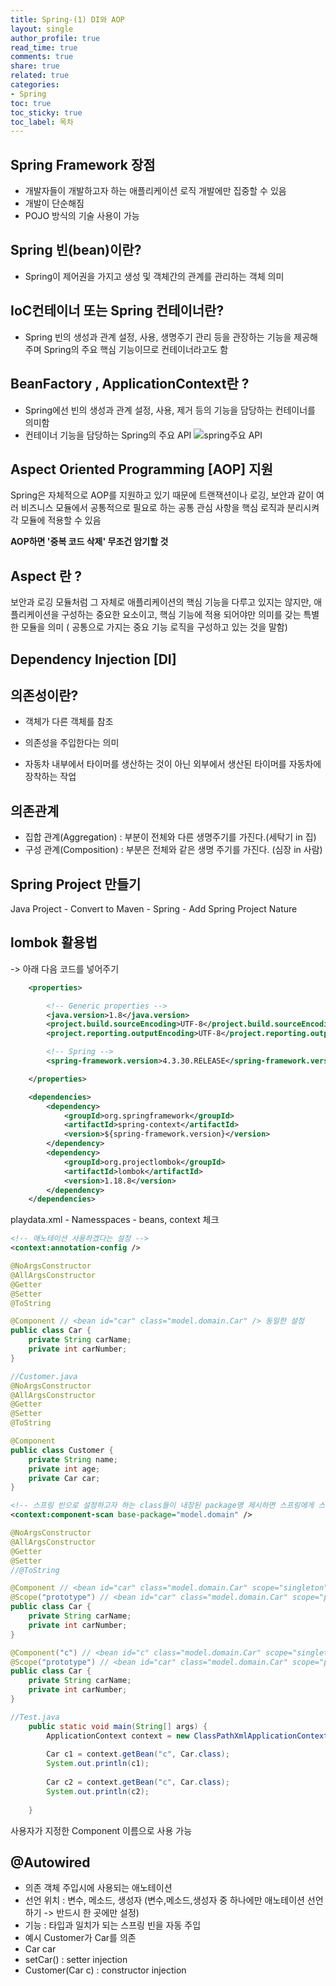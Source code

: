 ```yaml
---
title: Spring-(1) DI와 AOP
layout: single
author_profile: true
read_time: true
comments: true
share: true
related: true
categories:
- Spring
toc: true
toc_sticky: true
toc_label: 목차
---
```


## Spring Framework 장점
- 개발자들이 개발하고자 하는 애플리케이션 로직 개발에만 집중할 수 있음
- 개발이 단순해짐
- POJO 방식의 기술 사용이 가능 

## Spring 빈(bean)이란?
- Spring이 제어권을 가지고 생성 및 객체간의 관계를 관리하는 객체 의미

## IoC컨테이너 또는 Spring 컨테이너란?
- Spring 빈의 생성과 관계 설정, 사용, 생명주기 관리 등을 관장하는 기능을 제공해주며
Spring의 주요 핵심 기능이므로 컨테이너라고도 함 


## BeanFactory , ApplicationContext란 ?
- Spring에선 빈의 생성과 관계 설정, 사용, 제거 등의 기능을 담당하는 컨테이너를 의미함
- 컨테이너 기능을 담당하는 Spring의 주요 API
![spring주요 API](https://user-images.githubusercontent.com/37354978/106012858-32320d00-60ff-11eb-9719-033b56efe74e.PNG)

## Aspect Oriented Programming [AOP] 지원

Spring은 자체적으로 AOP를 지원하고 있기 때문에 트랜잭션이나 로깅, 보안과 같이 여러 비즈니스 모듈에서
공통적으로 필요로 하는 공통 관심 사항을 핵심 로직과 분리시켜 각 모듈에 적용할 수 있음

**AOP하면 '중복 코드 삭제' 무조건 암기할 것**

## Aspect 란 ?
보안과 로깅 모듈처럼 그 자체로 애플리케이션의 핵심 기능을 다루고 있지는 않지만,
애플리케이션을 구성하는 중요한 요소이고,
핵심 기능에 적용 되어야만 의미를 갖는 특별한 모듈을 의미
( 공통으로 가지는 중요 기능 로직을 구성하고 있는 것을 말함)


## Dependency Injection [DI]

## 의존성이란?
- 객체가 다른 객체를 참조

- 의존성을 주입한다는 의미
- 자동차 내부에서 타이머를 생산하는 것이 아닌 외부에서 생산된 타이머를 자동차에 장착하는 작업

## 의존관계
- 집합 관계(Aggregation) : 부분이 전체와 다른 생명주기를 가진다.(세탁기 in 집)
- 구성 관계(Composition) : 부분은 전체와 같은 생명 주기를 가진다. (심장 in 사람)


## Spring Project 만들기

Java Project - Convert to Maven - Spring - Add Spring Project Nature


## lombok 활용법
-> </build> 아래 다음 코드를 넣어주기
```xml
    <properties>

		<!-- Generic properties -->
		<java.version>1.8</java.version>
		<project.build.sourceEncoding>UTF-8</project.build.sourceEncoding>
		<project.reporting.outputEncoding>UTF-8</project.reporting.outputEncoding>

		<!-- Spring -->
		<spring-framework.version>4.3.30.RELEASE</spring-framework.version>

	</properties>

	<dependencies>
		<dependency>
			<groupId>org.springframework</groupId>
			<artifactId>spring-context</artifactId>
			<version>${spring-framework.version}</version>
		</dependency>
		<dependency>
			<groupId>org.projectlombok</groupId>
			<artifactId>lombok</artifactId>
			<version>1.18.8</version>
		</dependency>
	</dependencies>
```

playdata.xml - Namesspaces - beans, context 체크

```xml
<!-- 애노테이션 사용하겠다는 설정 -->
<context:annotation-config />
```
```java
@NoArgsConstructor
@AllArgsConstructor
@Getter
@Setter
@ToString

@Component // <bean id="car" class="model.domain.Car" /> 동일한 설정
public class Car {
	private String carName;
	private int carNumber;
}
```

```java
//Customer.java
@NoArgsConstructor
@AllArgsConstructor
@Getter
@Setter
@ToString

@Component
public class Customer {
	private String name;
	private int age;
	private Car car;
}
```

```xml
<!-- 스프링 빈으로 설정하고자 하는 class들이 내장된 package명 제시하면 스프링에게 스캔 요청 -->
<context:component-scan base-package="model.domain" />
```

```java
@NoArgsConstructor
@AllArgsConstructor
@Getter
@Setter
//@ToString

@Component // <bean id="car" class="model.domain.Car" scope="singleton"/> 동일한 설정
@Scope("prototype") // <bean id="car" class="model.domain.Car" scope="prototype"/> 동일한 설정
public class Car {
	private String carName;
	private int carNumber;
}
```

```java
@Component("c") // <bean id="c" class="model.domain.Car" scope="singleton"/> 동일한 설정
@Scope("prototype") // <bean id="car" class="model.domain.Car" scope="prototype"/> 동일한 설정
public class Car {
	private String carName;
	private int carNumber;
}
```
```java
//Test.java
	public static void main(String[] args) {
		ApplicationContext context = new ClassPathXmlApplicationContext("playdata.xml");
		
		Car c1 = context.getBean("c", Car.class);
		System.out.println(c1);
		
		Car c2 = context.getBean("c", Car.class);
		System.out.println(c2);
		
	}
```
사용자가 지정한 Component 이름으로 사용 가능

## @Autowired
- 의존 객체 주입시에 사용되는 애노테이션
- 선언 위치 : 변수, 메소드, 생성자 (변수,메소드,생성자 중 하나에만 애노테이션 선언하기 -> 반드시 한 곳에만 설정)
- 기능 : 타입과 일치가 되는 스프링 빈을 자동 주입
- 예시 
Customer가 Car를 의존
- Car car
- setCar() : setter injection
- Customer(Car c) : constructor injection
